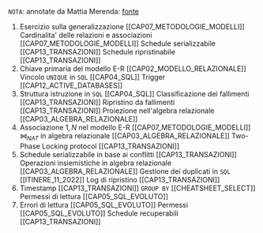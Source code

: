 $\mathtt{NOTA}$: annotate da Mattia Merenda: [fonte](https://drive.google.com/file/d/1R7kvS9Wi57T9a0fwUyAUO2nmS0sL4UtI/view)
1) Esercizio sulla generalizzazione [[CAP07_METODOLOGIE_MODELLI]]
   Cardinalita' delle relazioni e associazioni [[CAP07_METODOLOGIE_MODELLI]]
   Schedule serializzabile [[CAP13_TRANSAZIONI]]
   Schedule ripristinabile [[CAP13_TRANSAZIONI]]
2) Chiave primaria del modello E-R [[CAP02_MODELLO_RELAZIONALE]]
   Vincolo $\mathtt{UNIQUE}$ in `SQL` [[CAP04_SQL]]
   Trigger [[CAP12_ACTIVE_DATABASES]]
3) Struttura istruzione in `SQL` [[CAP04_SQL]]
   Classificazione dei fallimenti [[CAP13_TRANSAZIONI]]
   Ripristino da fallimenti [[CAP13_TRANSAZIONI]]
   Proiezione nell'algebra relazionale [[CAP03_ALGEBRA_RELAZIONALE]]
4) Associazione $1,N$ nel modello E-R [[CAP07_METODOLOGIE_MODELLI]]
   $\bowtie_{NAT}$ in algebra relazionale [[CAP03_ALGEBRA_RELAZIONALE]]
   Two-Phase Locking protocol [[CAP13_TRANSAZIONI]]
5) Schedule serializzabile in base ai conflitti [[CAP13_TRANSAZIONI]]
   Operazioni insiemistiche in algebra relazionale [[CAP03_ALGEBRA_RELAZIONALE]]
   Gestione dei duplicati in `SQL` [[ITINERE_11_2022]]
   Log di ripristino [[CAP13_TRANSAZIONI]]
6) Timestamp [[CAP13_TRANSAZIONI]]
   `GROUP BY` [[CHEATSHEET_SELECT]]
   Permessi di lettura [[CAP05_SQL_EVOLUTO]]
7) Errori di lettura [[CAP05_SQL_EVOLUTO]]
   Permessi [[CAP05_SQL_EVOLUTO]]
   Schedule recuperabili [[CAP13_TRANSAZIONI]]